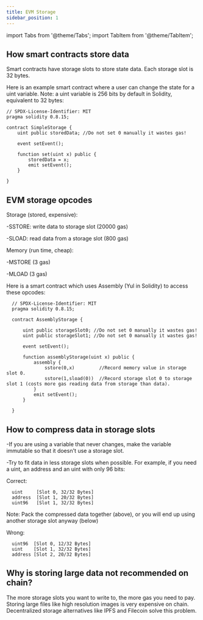 ```yaml
---
title: EVM Storage
sidebar_position: 1
---
```


import Tabs from '@theme/Tabs';
import TabItem from '@theme/TabItem';

## How smart contracts store data

Smart contracts have storage slots to store state data.
Each storage slot is 32 bytes.

Here is an example smart contract where a user can change the state for a uint variable.
Note: a uint variable is 256 bits by default in Solidity, equivalent to 32 bytes:

<Tabs>
  <TabItem value="solidity" label="Solidity" default>

    // SPDX-License-Identifier: MIT
    pragma solidity 0.8.15;

    contract SimpleStorage {
        uint public storedData; //Do not set 0 manually it wastes gas!

        event setEvent();

        function set(uint x) public {
            storedData = x;
            emit setEvent();
        }

    }

  </TabItem>
</Tabs>

## EVM storage opcodes

Storage (stored, expensive):

-SSTORE: write data to storage slot (20000 gas)

-SLOAD:  read data from a storage slot (800 gas)

Memory (run time, cheap):

-MSTORE (3 gas)

-MLOAD (3 gas)

Here is a smart contract which uses Assembly (Yul in Solidity) to access these opcodes:

<Tabs>
  <TabItem value="solidity" label="Solidity" default>

      // SPDX-License-Identifier: MIT
      pragma solidity 0.8.15;

      contract AssemblyStorage {

          uint public storageSlot0; //Do not set 0 manually it wastes gas!
          uint public storageSlot1; //Do not set 0 manually it wastes gas!

          event setEvent();

          function assemblyStorage(uint x) public {
              assembly {
                  sstore(0,x)         //Record memory value in storage slot 0.  
                  sstore(1,sload(0))  //Record storage slot 0 to storage slot 1 (costs more gas reading data from storage than data).
              }
              emit setEvent();
          }

      }


  </TabItem>
</Tabs>


##  How to compress data in storage slots

-If you are using a variable that never changes, make the variable immutable so that it doesn't use a storage slot.

-Try to fit data in less storage slots when possible. For example,
if you need a uint, an address and an uint with only 96 bits:

Correct:

      uint     [Slot 0, 32/32 Bytes]
      address  [Slot 1, 20/32 Bytes]
      uint96   [Slot 1, 32/32 Bytes]

Note: Pack the compressed data together (above),
or you will end up using another storage slot anyway (below)

Wrong:

      uint96  [Slot 0, 12/32 Bytes]
      uint    [Slot 1, 32/32 Bytes]
      address [Slot 2, 20/32 Bytes]


## Why is storing large data not recommended on chain?

The more storage slots you want to write to, the more gas you need to pay.
Storing large files like high resolution images is very expensive on chain.
Decentralized storage alternatives like IPFS and Filecoin solve this problem.
